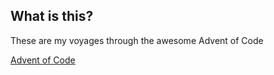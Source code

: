 ## What is this?

These are my voyages through the awesome Advent of Code

[Advent of Code](https://adventofcode.com/)
